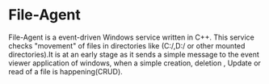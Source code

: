 # File-Agent

File-Agent is a event-driven Windows service written in C++. This service checks "movement" of files in directories like (C:/,D:/ or other mounted directories).It is at an early stage as it sends a simple message to the event viewer application of windows, when a simple creation, deletion , Update or read of a file is happening(CRUD).


